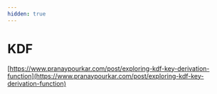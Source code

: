 ```yaml
---
hidden: true
---
```


# KDF

[https://www.pranaypourkar.com/post/exploring-kdf-key-derivation-function](https://www.pranaypourkar.com/post/exploring-kdf-key-derivation-function)
